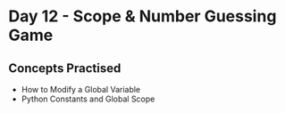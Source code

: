 # Day 12 - Scope & Number Guessing Game
## Concepts Practised
- How to Modify a Global Variable
- Python Constants and Global Scope
